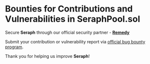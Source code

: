 # Bounties for Contributions and Vulnerabilities in SeraphPool.sol

Secure **Seraph** through our official security partner - [**Remedy**](https://r.xyz/#bug-bounty)

Submit your contribution or vulnerability report via [official bug bounty program](https://hunt.r.xyz/programs/seraph-staking-by-bitmind).

Thank you for helping us improve **Seraph**!
